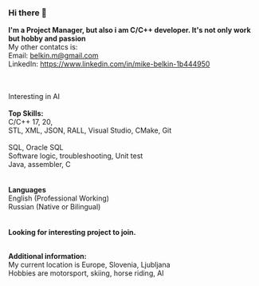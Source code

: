 ### Hi there 👋


**I'm a Project Manager, but also i am C/C++ developer. It's not only work but hobby and passion** </br>
My other contatcs is: </br>
Email: belkin.m@gmail.com </br>
LinkedIn: https://www.linkedin.com/in/mike-belkin-1b444950 </br>
</br></br>

Interesting in AI<br>
<br>
**Top Skills:**</br>
C/C++ 17, 20, </br>
STL, XML, JSON, RALL, Visual Studio, CMake, Git </br>                                       
SQL, Oracle SQL</br>
Software logic, troubleshooting, Unit test</br>
Java, assembler, C</br>
</br></br>
**Languages**</br>
English (Professional Working) </br>
Russian (Native or Bilingual)</br>
</br></br>
**Looking for interesting project to join.**</br></br>

**Additional information:**</br>
My current location is Europe, Slovenia, Ljubljana</br>
Hobbies are motorsport, skiing, horse riding, AI</br>


